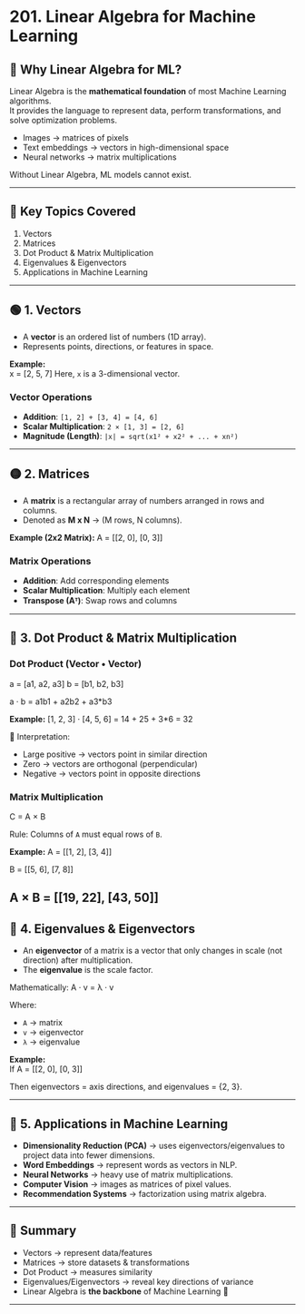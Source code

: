 # 201. Linear Algebra for Machine Learning

## 🔢 Why Linear Algebra for ML?

Linear Algebra is the **mathematical foundation** of most Machine Learning algorithms.  
It provides the language to represent data, perform transformations, and solve optimization problems.

- Images → matrices of pixels  
- Text embeddings → vectors in high-dimensional space  
- Neural networks → matrix multiplications  

Without Linear Algebra, ML models cannot exist.

---

## 🧭 Key Topics Covered
1. Vectors  
2. Matrices  
3. Dot Product & Matrix Multiplication  
4. Eigenvalues & Eigenvectors  
5. Applications in Machine Learning  

---

## 🟢 1. Vectors

- A **vector** is an ordered list of numbers (1D array).  
- Represents points, directions, or features in space.  

**Example:**  
x = [2, 5, 7]
Here, `x` is a 3-dimensional vector.  

### Vector Operations
- **Addition**: `[1, 2] + [3, 4] = [4, 6]`  
- **Scalar Multiplication**: `2 × [1, 3] = [2, 6]`  
- **Magnitude (Length)**: `|x| = sqrt(x1² + x2² + ... + xn²)`

---

## 🟡 2. Matrices

- A **matrix** is a rectangular array of numbers arranged in rows and columns.  
- Denoted as **M x N** → (M rows, N columns).  

**Example (2x2 Matrix):**
A = [[2, 0],
[0, 3]]

### Matrix Operations
- **Addition**: Add corresponding elements  
- **Scalar Multiplication**: Multiply each element  
- **Transpose (Aᵀ)**: Swap rows and columns  

---

## 🔴 3. Dot Product & Matrix Multiplication

### Dot Product (Vector • Vector)
a = [a1, a2, a3]
b = [b1, b2, b3]

a · b = a1b1 + a2b2 + a3*b3

**Example:**
[1, 2, 3] · [4, 5, 6] = 14 + 25 + 3*6 = 32

🔹 Interpretation:  
- Large positive → vectors point in similar direction  
- Zero → vectors are orthogonal (perpendicular)  
- Negative → vectors point in opposite directions  

### Matrix Multiplication
C = A × B

Rule: Columns of `A` must equal rows of `B`.

**Example:**
A = [[1, 2],
[3, 4]]

B = [[5, 6],
[7, 8]]

A × B = [[19, 22],
[43, 50]]
---

## 🔵 4. Eigenvalues & Eigenvectors

- An **eigenvector** of a matrix is a vector that only changes in scale (not direction) after multiplication.  
- The **eigenvalue** is the scale factor.  

Mathematically:
A · v = λ · v

Where:  
- `A` → matrix  
- `v` → eigenvector  
- `λ` → eigenvalue  

**Example:**  
If
A = [[2, 0],
[0, 3]]

Then eigenvectors = axis directions, and eigenvalues = {2, 3}.

---

## 🚀 5. Applications in Machine Learning

- **Dimensionality Reduction (PCA)** → uses eigenvectors/eigenvalues to project data into fewer dimensions.  
- **Word Embeddings** → represent words as vectors in NLP.  
- **Neural Networks** → heavy use of matrix multiplications.  
- **Computer Vision** → images as matrices of pixel values.  
- **Recommendation Systems** → factorization using matrix algebra.  

---

## 📌 Summary

- Vectors → represent data/features  
- Matrices → store datasets & transformations  
- Dot Product → measures similarity  
- Eigenvalues/Eigenvectors → reveal key directions of variance  
- Linear Algebra is **the backbone** of Machine Learning 🚀  

---
